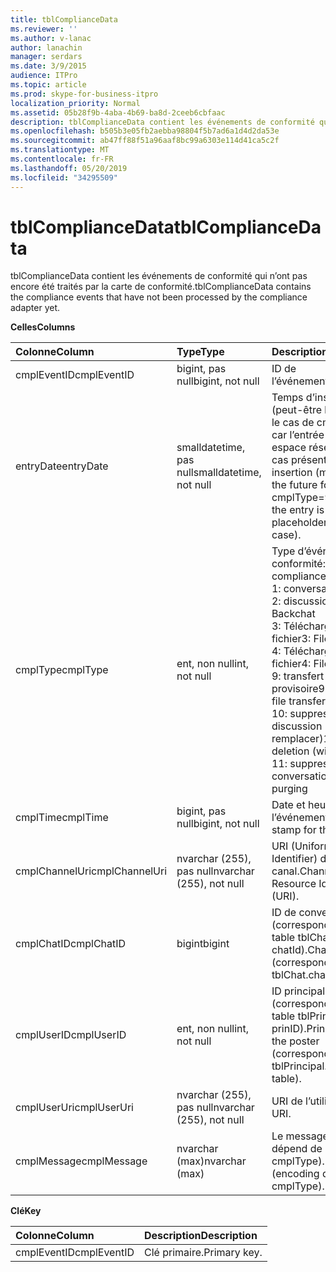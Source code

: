 ```yaml
---
title: tblComplianceData
ms.reviewer: ''
ms.author: v-lanac
author: lanachin
manager: serdars
ms.date: 3/9/2015
audience: ITPro
ms.topic: article
ms.prod: skype-for-business-itpro
localization_priority: Normal
ms.assetid: 05b28f9b-4aba-4b69-ba8d-2ceeb6cbfaac
description: tblComplianceData contient les événements de conformité qui n’ont pas encore été traités par la carte de conformité.
ms.openlocfilehash: b505b3e05fb2aebba98804f5b7ad6a1d4d2da53e
ms.sourcegitcommit: ab47ff88f51a96aaf8bc99a6303e114d41ca5c2f
ms.translationtype: MT
ms.contentlocale: fr-FR
ms.lasthandoff: 05/20/2019
ms.locfileid: "34295509"
---
```

# <a name="tblcompliancedata"></a><span data-ttu-id="ad064-103">tblComplianceData</span><span class="sxs-lookup"><span data-stu-id="ad064-103">tblComplianceData</span></span>
 
<span data-ttu-id="ad064-104">tblComplianceData contient les événements de conformité qui n’ont pas encore été traités par la carte de conformité.</span><span class="sxs-lookup"><span data-stu-id="ad064-104">tblComplianceData contains the compliance events that have not been processed by the compliance adapter yet.</span></span>
  
<span data-ttu-id="ad064-105">**Celles**</span><span class="sxs-lookup"><span data-stu-id="ad064-105">**Columns**</span></span>

|<span data-ttu-id="ad064-106">**Colonne**</span><span class="sxs-lookup"><span data-stu-id="ad064-106">**Column**</span></span>|<span data-ttu-id="ad064-107">**Type**</span><span class="sxs-lookup"><span data-stu-id="ad064-107">**Type**</span></span>|<span data-ttu-id="ad064-108">**Description**</span><span class="sxs-lookup"><span data-stu-id="ad064-108">**Description**</span></span>|
|:-----|:-----|:-----|
|<span data-ttu-id="ad064-109">cmplEventID</span><span class="sxs-lookup"><span data-stu-id="ad064-109">cmplEventID</span></span>  <br/> |<span data-ttu-id="ad064-110">bigint, pas null</span><span class="sxs-lookup"><span data-stu-id="ad064-110">bigint, not null</span></span>  <br/> |<span data-ttu-id="ad064-111">ID de l’événement.</span><span class="sxs-lookup"><span data-stu-id="ad064-111">Event ID.</span></span>  <br/> |
|<span data-ttu-id="ad064-112">entryDate</span><span class="sxs-lookup"><span data-stu-id="ad064-112">entryDate</span></span>  <br/> |<span data-ttu-id="ad064-113">smalldatetime, pas null</span><span class="sxs-lookup"><span data-stu-id="ad064-113">smalldatetime, not null</span></span>  <br/> |<span data-ttu-id="ad064-114">Temps d’insertion (peut-être lointain dans le cas de cmplType = 9, car l’entrée n’est qu’un espace réservé dans le cas présent).</span><span class="sxs-lookup"><span data-stu-id="ad064-114">Time of insertion (may be far in the future for cmplType=9 because the entry is just a placeholder in that case).</span></span>  <br/> |
|<span data-ttu-id="ad064-115">cmplType</span><span class="sxs-lookup"><span data-stu-id="ad064-115">cmplType</span></span>  <br/> |<span data-ttu-id="ad064-116">ent, non null</span><span class="sxs-lookup"><span data-stu-id="ad064-116">int, not null</span></span>  <br/> | <span data-ttu-id="ad064-117">Type d’événement de conformité:</span><span class="sxs-lookup"><span data-stu-id="ad064-117">Type of compliance event:</span></span> <br/>  <span data-ttu-id="ad064-118">1: conversation</span><span class="sxs-lookup"><span data-stu-id="ad064-118">1: Chat</span></span> <br/>  <span data-ttu-id="ad064-119">2: discussions</span><span class="sxs-lookup"><span data-stu-id="ad064-119">2: Backchat</span></span> <br/>  <span data-ttu-id="ad064-120">3: Téléchargement de fichier</span><span class="sxs-lookup"><span data-stu-id="ad064-120">3: File download</span></span> <br/>  <span data-ttu-id="ad064-121">4: Téléchargement de fichier</span><span class="sxs-lookup"><span data-stu-id="ad064-121">4: File upload</span></span> <br/>  <span data-ttu-id="ad064-122">9: transfert de fichier provisoire</span><span class="sxs-lookup"><span data-stu-id="ad064-122">9: Provisional file transfer</span></span> <br/>  <span data-ttu-id="ad064-123">10: suppression d’une discussion (avec remplacer)</span><span class="sxs-lookup"><span data-stu-id="ad064-123">10: Chat deletion (with replace)</span></span> <br/>  <span data-ttu-id="ad064-124">11: suppression de conversation</span><span class="sxs-lookup"><span data-stu-id="ad064-124">11: Chat purging</span></span> <br/> |
|<span data-ttu-id="ad064-125">cmplTime</span><span class="sxs-lookup"><span data-stu-id="ad064-125">cmplTime</span></span>  <br/> |<span data-ttu-id="ad064-126">bigint, pas null</span><span class="sxs-lookup"><span data-stu-id="ad064-126">bigint, not null</span></span>  <br/> |<span data-ttu-id="ad064-127">Date et heure de l’événement.</span><span class="sxs-lookup"><span data-stu-id="ad064-127">Time stamp for the event.</span></span>  <br/> |
|<span data-ttu-id="ad064-128">cmplChannelUri</span><span class="sxs-lookup"><span data-stu-id="ad064-128">cmplChannelUri</span></span>  <br/> |<span data-ttu-id="ad064-129">nvarchar (255), pas null</span><span class="sxs-lookup"><span data-stu-id="ad064-129">nvarchar (255), not null</span></span>  <br/> |<span data-ttu-id="ad064-130">URI (Uniform Resource Identifier) de canal.</span><span class="sxs-lookup"><span data-stu-id="ad064-130">Channel Uniform Resource Identifier (URI).</span></span>  <br/> |
|<span data-ttu-id="ad064-131">cmplChatID</span><span class="sxs-lookup"><span data-stu-id="ad064-131">cmplChatID</span></span>  <br/> |<span data-ttu-id="ad064-132">bigint</span><span class="sxs-lookup"><span data-stu-id="ad064-132">bigint</span></span>  <br/> |<span data-ttu-id="ad064-133">ID de conversation (correspondant à la table tblChat. chatId).</span><span class="sxs-lookup"><span data-stu-id="ad064-133">Chat ID (corresponding to tblChat.chatId table).</span></span>  <br/> |
|<span data-ttu-id="ad064-134">cmplUserID</span><span class="sxs-lookup"><span data-stu-id="ad064-134">cmplUserID</span></span>  <br/> |<span data-ttu-id="ad064-135">ent, non null</span><span class="sxs-lookup"><span data-stu-id="ad064-135">int, not null</span></span>  <br/> |<span data-ttu-id="ad064-136">ID principal de l’affiche (correspondant à la table tblPrincipal. prinID).</span><span class="sxs-lookup"><span data-stu-id="ad064-136">Principal ID of the poster (corresponding to tblPrincipal.prinID table).</span></span>  <br/> |
|<span data-ttu-id="ad064-137">cmplUserUri</span><span class="sxs-lookup"><span data-stu-id="ad064-137">cmplUserUri</span></span>  <br/> |<span data-ttu-id="ad064-138">nvarchar (255), pas null</span><span class="sxs-lookup"><span data-stu-id="ad064-138">nvarchar (255), not null</span></span>  <br/> |<span data-ttu-id="ad064-139">URI de l’utilisateur.</span><span class="sxs-lookup"><span data-stu-id="ad064-139">User URI.</span></span>  <br/> |
|<span data-ttu-id="ad064-140">cmplMessage</span><span class="sxs-lookup"><span data-stu-id="ad064-140">cmplMessage</span></span>  <br/> |<span data-ttu-id="ad064-141">nvarchar (max)</span><span class="sxs-lookup"><span data-stu-id="ad064-141">nvarchar (max)</span></span>  <br/> |<span data-ttu-id="ad064-142">Le message (Encoding dépend de cmplType).</span><span class="sxs-lookup"><span data-stu-id="ad064-142">Message (encoding depends on cmplType).</span></span>  <br/> |
   
<span data-ttu-id="ad064-143">**Clé**</span><span class="sxs-lookup"><span data-stu-id="ad064-143">**Key**</span></span>

|<span data-ttu-id="ad064-144">**Colonne**</span><span class="sxs-lookup"><span data-stu-id="ad064-144">**Column**</span></span>|<span data-ttu-id="ad064-145">**Description**</span><span class="sxs-lookup"><span data-stu-id="ad064-145">**Description**</span></span>|
|:-----|:-----|
|<span data-ttu-id="ad064-146">cmplEventID</span><span class="sxs-lookup"><span data-stu-id="ad064-146">cmplEventID</span></span>  <br/> |<span data-ttu-id="ad064-147">Clé primaire.</span><span class="sxs-lookup"><span data-stu-id="ad064-147">Primary key.</span></span>  <br/> |
   

